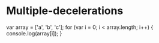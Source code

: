 # Multiple-decelerations

var array = ['a', 'b', 'c'];
for (var i = 0; i < array.length; i++) {
 console.log(array[i]);
}
